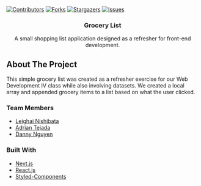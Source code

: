 <div id="top"></div>
<!--
*** Thanks for checking out the Best-README-Template. If you have a suggestion
*** that would make this better, please fork the repo and create a pull request
*** or simply open an issue with the tag "enhancement".
*** Don't forget to give the project a star!
*** Thanks again! Now go create something AMAZING! :D
-->



<!-- PROJECT SHIELDS -->
<!--
*** I'm using markdown "reference style" links for readability.
*** Reference links are enclosed in brackets [ ] instead of parentheses ( ).
*** See the bottom of this document for the declaration of the reference variables
*** for contributors-url, forks-url, etc. This is an optional, concise syntax you may use.
*** https://www.markdownguide.org/basic-syntax/#reference-style-links
-->
[![Contributors][contributors-shield]][contributors-url]
[![Forks][forks-shield]][forks-url]
[![Stargazers][stars-shield]][stars-url]
[![Issues][issues-shield]][issues-url]



<!-- PROJECT LOGO -->
<h3 align="center">Grocery List</h3>

  <p align="center">
    A small shopping list application designed as a refresher for front-end development.
    <br />
    <!--
    <a href="https://github.com/github_username/repo_name"><strong>Explore the docs »</strong></a>
    <br />
    <br />
    <a href="https://github.com/github_username/repo_name">View Demo</a>
    ·
    <a href="https://github.com/github_username/repo_name/issues">Report Bug</a>
    ·
    <a href="https://github.com/github_username/repo_name/issues">Request Feature</a>
    !-->
  </p>
</div>



<!-- TABLE OF CONTENTS
<details>
  <summary>Table of Contents</summary>
  <ol>
    <li>
      <a href="#about-the-project">About The Project</a>
      <ul>
        <li><a href="#built-with">Built With</a></li>
      </ul>
    </li>
    <li>
      <a href="#getting-started">Getting Started</a>
      <ul>
        <li><a href="#prerequisites">Prerequisites</a></li>
        <li><a href="#installation">Installation</a></li>
      </ul>
    </li>
    <li><a href="#usage">Usage</a></li>
    <li><a href="#roadmap">Roadmap</a></li>
    <li><a href="#contributing">Contributing</a></li>
    <li><a href="#license">License</a></li>
    <li><a href="#contact">Contact</a></li>
    <li><a href="#acknowledgments">Acknowledgments</a></li>
  </ol>
</details>
!-->



<!-- ABOUT THE PROJECT -->
## About The Project

This simple grocery list was created as a refresher exercise for our Web Development IV class while also involving datasets. We created a local array and appended grocery items to a list based on what the user clicked.

### Team Members

* [Leighai Nishibata](https://github.com/Leighai)
* [Adrian Tejada](https://github.com/AdrianTejada)
* [Danny Nguyen](https://github.com/dnguyen130)

### Built With

* [Next.js](https://nextjs.org/)
* [React.js](https://reactjs.org/)
* [Styled-Components](https://styled-components.com/)

<!-- MARKDOWN LINKS & IMAGES -->
<!-- https://www.markdownguide.org/basic-syntax/#reference-style-links -->
[contributors-shield]: https://img.shields.io/github/contributors/Leighai/GroceryList
[contributors-url]: https://github.com/wilyyy/Steady/graphs/contributors
[forks-shield]: https://img.shields.io/github/forks/Leighai/GroceryList
[forks-url]: https://github.com/wilyyy/Steady/network/members
[stars-shield]: https://img.shields.io/github/stars/Leighai/GroceryList
[stars-url]: https://github.com/Leighai/GroceryList/stargazers
[issues-shield]: https://img.shields.io/github/issues/Leighai/GroceryList
[issues-url]: https://github.com/Leighai/GroceryList/issues
[license-shield]: https://img.shields.io/github/license/Leighai/GroceryList
[license-url]: https://github.com/github_username/repo_name/blob/master/LICENSE.txt
[linkedin-shield]: https://img.shields.io/badge/-LinkedIn-black.svg?style=for-the-badge&logo=linkedin&colorB=555
[linkedin-url]: https://linkedin.com/in/linkedin_username
[product-screenshot]: public/screenshot.png
